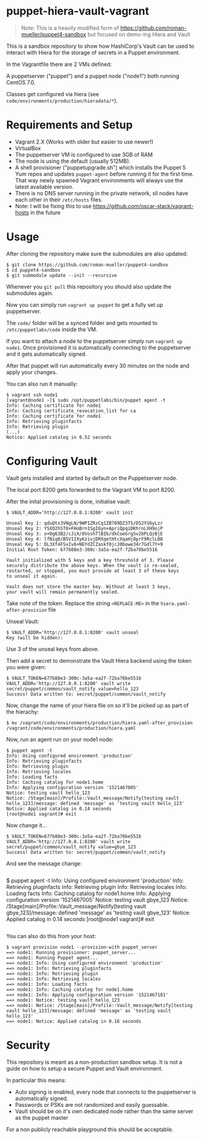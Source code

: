 # puppet-hiera-vault-vagrant

> Note: This is a heavily modified form of https://github.com/roman-mueller/puppet4-sandbox but focused on demo-ing Hiera and Vault

This is a sandbox repository to show how HashiCorp's Vault can be used to interact with Hiera for the storage of secrets in a Puppet environment.

In the Vagrantfile there are 2 VMs defined:

A puppetserver ("puppet") and a puppet node ("node1") both running CentOS 7.0.

Classes get configured via hiera (see `code/environments/production/hieradata/*`).

# Requirements and Setup

* Vagrant 2.X (Works with older but easier to use newer!)
* VirtualBox
* The puppetserver VM is configured to use 3GB of RAM
* The node is using the default (usually 512MB).
* A shell provisioner ("puppetupgrade.sh") which installs the Puppet 5 Yum repos and updates `puppet-agent` before running it for the first time. That way newly spawned Vagrant environments will always use the latest available version.
* There is no DNS server running in the private network, sll nodes have each other in their `/etc/hosts` files.
* Note: I will be fixing this to use https://github.com/oscar-stack/vagrant-hosts in the future

# Usage

After cloning the repository make sure the submodules are also updated:

```
$ git clone https://github.com/roman-mueller/puppet4-sandbox
$ cd puppet4-sandbox
$ git submodule update --init --recursive
```

Whenever you `git pull` this repository you should also update the submodules again.

Now you can simply run `vagrant up puppet` to get a fully set up puppetserver.

The `code/` folder will be a synced folder and gets mounted to `/etc/puppetlabs/code` inside the VM.

If you want to attach a node to the puppetserver simply run `vagrant up node1`.
Once provisioned it is automatically connecting to the puppetserver and it gets automatically signed.

After that puppet will run automatically every 30 minutes on the node and apply your changes.

You can also run it manually:

```
$ vagrant ssh node1
[vagrant@node1 ~]$ sudo /opt/puppetlabs/bin/puppet agent -t
Info: Caching certificate for node1
Info: Caching certificate_revocation_list for ca
Info: Caching certificate for node1
Info: Retrieving pluginfacts
Info: Retrieving plugin
(...)
Notice: Applied catalog in 0.52 seconds
```

# Configuring Vault

Vault gets installed and started by default on the Puppetserver node.

The local port 8200 gets forwarded to the Vagrant VM to port 8200.

After the inital provisioning is done, initialise vault:

```
$ VAULT_ADDR='http://127.0.0.1:8200' vault init

Unseal Key 1: qduQtx3VNgLN/9WP1ZRzCq1ZB709DZ3TS/D52YS6yLzr
Unseal Key 2: YSXO2hST8+FHoBrn1SgI6yn+ApriQpqiDKhrnLXH9ojP
Unseal Key 3: o+Og63B2/cJiX/8VoshTlBIb/dkCoeGrgSv2bPLQzBjE
Unseal Key 4: lfNiq0/B5V1IXyKzivjDRXqetHtcXqaHj8prF9RclL08
Unseal Key 5: DL3Xf4FSxIv6+NEYdZCZaskf0jcJ0bowe34r7Gdl7Y+9
Initial Root Token: 677b88e3-300c-3a5a-ea2f-72ba70be5516

Vault initialized with 5 keys and a key threshold of 3. Please
securely distribute the above keys. When the vault is re-sealed,
restarted, or stopped, you must provide at least 3 of these keys
to unseal it again.

Vault does not store the master key. Without at least 3 keys,
your vault will remain permanently sealed.
```

Take note of the token. Replace the string `<REPLACE-ME>` in the `hiera.yaml-after-provision` file

Unseal Vault:

```
$ VAULT_ADDR='http://127.0.0.1:8200' vault unseal
Key (will be hidden):
```

Use 3 of the unseal keys from above.

Then add a secret to demonstrate the Vault Hiera backend using the token you were given:


```
$ VAULT_TOKEN=677b88e3-300c-3a5a-ea2f-72ba70be5516 VAULT_ADDR='http://127.0.0.1:8200' vault write secret/puppet/common/vault_notify value=hello_123
Success! Data written to: secret/puppet/common/vault_notify
```

Now, change the name of your hiera file on so it'll be picked up as part of the hierachy:

```
$ mv /vagrant/code/environments/production/hiera.yaml-after_provision /vagrant/code/environments/production/hiera.yaml
```

Now, run an agent run on your node1 node:

```
$ puppet agent -t
Info: Using configured environment 'production'
Info: Retrieving pluginfacts
Info: Retrieving plugin
Info: Retrieving locales
Info: Loading facts
Info: Caching catalog for node1.home
Info: Applying configuration version '1521467005'
Notice: testing vault hello_123
Notice: /Stage[main]/Profile::Vault_message/Notify[testing vault hello_123]/message: defined 'message' as 'testing vault hello_123'
Notice: Applied catalog in 0.14 seconds
[root@node1 vagrant]# exit
```

Now change it...

```
$ VAULT_TOKEN=677b88e3-300c-3a5a-ea2f-72ba70be5516 VAULT_ADDR='http://127.0.0.1:8200' vault write secret/puppet/common/vault_notify value=gbye_123
Success! Data written to: secret/puppet/common/vault_notify
```

And see the message change:

```
```
$ puppet agent -t
Info: Using configured environment 'production'
Info: Retrieving pluginfacts
Info: Retrieving plugin
Info: Retrieving locales
Info: Loading facts
Info: Caching catalog for node1.home
Info: Applying configuration version '1521467005'
Notice: testing vault gbye_123
Notice: /Stage[main]/Profile::Vault_message/Notify[testing vault gbye_123]/message: defined 'message' as 'testing vault gbye_123'
Notice: Applied catalog in 0.14 seconds
[root@node1 vagrant]# exit
```
```

You can also do this from your host:
```
$ vagrant provision node1 --provision-with puppet_server
==> node1: Running provisioner: puppet_server...
==> node1: Running Puppet agent...
==> node1: Info: Using configured environment 'production'
==> node1: Info: Retrieving pluginfacts
==> node1: Info: Retrieving plugin
==> node1: Info: Retrieving locales
==> node1: Info: Loading facts
==> node1: Info: Caching catalog for node1.home
==> node1: Info: Applying configuration version '1521467181'
==> node1: Notice: testing vault hello_123
==> node1: Notice: /Stage[main]/Profile::Vault_message/Notify[testing vault hello_123]/message: defined 'message' as 'testing vault hello_123'
==> node1: Notice: Applied catalog in 0.16 seconds
```



# Security

This repository is meant as a non-production sandbox setup.
It is not a guide on how to setup a secure Puppet and Vault environment.

In particular this means:

* Auto signing is enabled, every node that connects to the puppetserver is automatically signed.
* Passwords or PSKs are not randomized and easily guessable.
* Vault should be on it's own dedicated node rather than the same server as the puppet master

For a non publicly reachable playground this should be acceptable.
